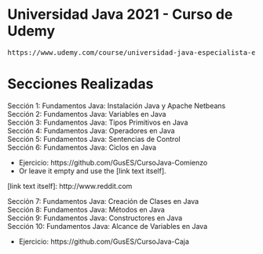 # Universidad Java 2021 - Curso de Udemy
<pre>https://www.udemy.com/course/universidad-java-especialista-en-java-desde-cero-a-master/</pre>


# Secciones Realizadas<br>
<p>
Sección 1: Fundamentos Java: Instalación Java y Apache Netbeans<br>
Sección 2: Fundamentos Java: Variables en Java<br>
Sección 3: Fundamentos Java: Tipos Primitivos en Java<br>
Sección 4: Fundamentos Java: Operadores en Java<br>
Sección 5: Fundamentos Java: Sentencias de Control<br>
Sección 6: Fundamentos Java: Ciclos en Java<br>
</p>

<ul>
  <li>Ejercicio: https://github.com/GusES/CursoJava-Comienzo</li>
  <li>Or leave it empty and use the [link text itself].</li>
  
</ul>
[link text itself]: http://www.reddit.com

<p>
Sección 7: Fundamentos Java: Creación de Clases en Java<br>
Sección 8: Fundamentos Java: Métodos en Java<br>
Sección 9: Fundamentos Java: Constructores en Java<br>
Sección 10: Fundamentos Java: Alcance de Variables en Java<br>
</p>

<ul><li> Ejercicio: https://github.com/GusES/CursoJava-Caja </li></ul>
